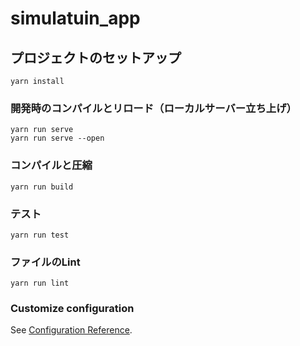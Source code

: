 # simulatuin_app

## プロジェクトのセットアップ
```
yarn install
```

### 開発時のコンパイルとリロード（ローカルサーバー立ち上げ）
```
yarn run serve
yarn run serve --open
```

### コンパイルと圧縮
```
yarn run build
```

### テスト
```
yarn run test
```

### ファイルのLint
```
yarn run lint
```

### Customize configuration
See [Configuration Reference](https://cli.vuejs.org/config/).
